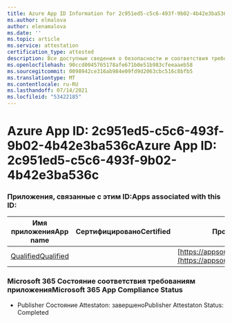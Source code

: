 ```yaml
---
title: Azure App ID Information for 2c951ed5-c5c6-493f-9b02-4b42e3ba536c
ms.author: elmalova
author: elenamalova
ms.date: ''
ms.topic: article
ms.service: attestation
certification_type: attested
description: Все доступные сведения о безопасности и соответствия требованиям для 2c951ed5-c5c6-493f-9b02-4b42e3ba536c.
ms.openlocfilehash: 90ccd0045765178afe671b0e51b983cfeeaaeb58
ms.sourcegitcommit: 0098942ce316ab984e09fd9d2063cbc516c8bfb5
ms.translationtype: MT
ms.contentlocale: ru-RU
ms.lasthandoff: 07/14/2021
ms.locfileid: "53422185"
---
```

# <a name="azure-app-id-2c951ed5-c5c6-493f-9b02-4b42e3ba536c"></a><span data-ttu-id="49600-103">Azure App ID: 2c951ed5-c5c6-493f-9b02-4b42e3ba536c</span><span class="sxs-lookup"><span data-stu-id="49600-103">Azure App ID: 2c951ed5-c5c6-493f-9b02-4b42e3ba536c</span></span>


### <a name="apps-associated-with-this-id"></a><span data-ttu-id="49600-104">Приложения, связанные с этим ID:</span><span class="sxs-lookup"><span data-stu-id="49600-104">Apps associated with this ID:</span></span>
| <span data-ttu-id="49600-105">**Имя приложения**</span><span class="sxs-lookup"><span data-stu-id="49600-105">**App name**</span></span> | <span data-ttu-id="49600-106">**Сертифицировано**</span><span class="sxs-lookup"><span data-stu-id="49600-106">**Certified**</span></span> | <span data-ttu-id="49600-107">**Просмотр в AppSource**</span><span class="sxs-lookup"><span data-stu-id="49600-107">**View in AppSource**</span></span> |
|-|-|-|
| [<span data-ttu-id="49600-108">Qualified</span><span class="sxs-lookup"><span data-stu-id="49600-108">Qualified</span></span>](https://docs.microsoft.com/en-us/microsoft-365-app-certification/forward/WA200002720) |  | [https://appsource.microsoft.com/product/office/WA200002720](https://appsource.microsoft.com/product/office/WA200002720) |

### <a name="microsoft-365-app-compliance-status"></a><span data-ttu-id="49600-109">Microsoft 365 Состояние соответствия требованиям приложения</span><span class="sxs-lookup"><span data-stu-id="49600-109">Microsoft 365 App Compliance Status</span></span>
- <span data-ttu-id="49600-110">Publisher Состояние Attestaton: завершено</span><span class="sxs-lookup"><span data-stu-id="49600-110">Publisher Attestaton Status: Completed</span></span>
